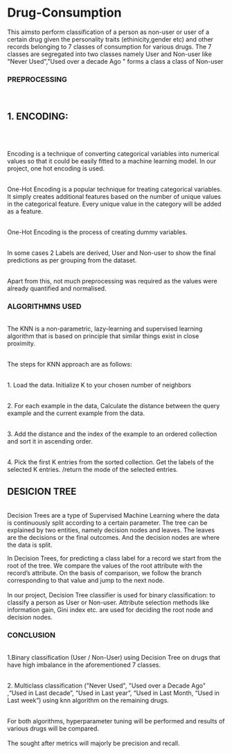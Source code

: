 # Drug-Consumption
This aimsto perform classification of a person as non-user or user of a certain drug given the personality traits (ethinicity,gender etc) and other records belonging to 7 classes of consumption for various drugs.
The 7 classes are segregated into two classes namely User and Non-user like "Never Used","Used over a decade Ago " forms a class a class of Non-user
<h3> PREPROCESSING </h3>
<br>
<h2>1. ENCODING:</h2>
  </br>

<br>Encoding is a technique of converting categorical variables into numerical values so that it could be easily fitted to a machine learning model. In our project, one hot encoding is used.</br>

<br>One-Hot Encoding is a popular technique for treating categorical variables. It simply creates additional features based on the number of unique values in the categorical feature. Every unique value in the category will be added as a feature. </br>

<br>One-Hot Encoding is the process of creating dummy variables.</br>

<br>In some cases 2 Labels are derived, User and Non-user to show the final predictions as per grouping from the dataset.</br>

<br>Apart from this, not much preprocessing was required as the values were already quantified and normalised.</br>
<h3> ALGORITHMNS USED </h3>

<br>The KNN is a non-parametric, lazy-learning and  supervised learning algorithm that is based on principle that similar things exist in close proximity.</br>

<br>The steps for KNN approach are as follows:</br>

<br>1. Load the data. Initialize K to your chosen number of neighbors</br>

<br>2. For each example in the data,  Calculate the distance between the query example and the current example from the data.</br>

<br>3. Add the distance and the index of the example to an ordered collection and sort it in ascending order.</br>

<br>4. Pick the first K entries from the sorted collection. Get the labels of the selected K entries. /return the mode of the selected entries.</br>

<h2>DESICION TREE</h2>
<br>Decision Trees are a type of Supervised Machine Learning where the data is continuously split according to a certain parameter. The tree can be explained by two entities, namely decision nodes and leaves. The leaves are the decisions or the final outcomes. And the decision nodes are where the data is split.

In Decision Trees, for predicting a class label for a record we start from the root of the tree. We compare the values of the root attribute with the record’s attribute. On the basis of comparison, we follow the branch corresponding to that value and jump to the next node.</br>
  <br>In our project, Decision Tree classifier is used for binary classification: to classify a person as User or Non-user.
Attribute selection methods like information gain, Gini index etc. are used for deciding the root node and decision nodes. </br>

<h3> CONCLUSION </h3>
<br>
1.Binary classification (User / Non-User)  using Decision Tree on drugs that have high imbalance in the aforementioned 7 classes.</br>

<br>2. Multiclass classification ("Never Used", "Used over a Decade Ago" ,“Used in Last decade”, “Used in Last year”, “Used in Last Month, “Used in Last week”) using knn algorithm on the remaining drugs.</br>

<br>For both algorithms, hyperparameter tuning will be performed and results of various drugs will be compared. </br>
<br>The sought after metrics will majorly be precision and recall.</br>


  
